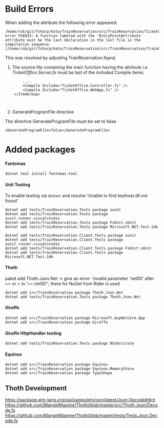 #  Build Errors

When adding the <EntryPoint> attribute the following error appeared:

    /home/rob/git/fsharp/kata/TrainReservation/src/TrainReservation/TicketOffice.Server.fs(33,5): error FS0433: A function labeled with the 'EntryPointAttribute' attribute must be the last declaration in the last file in the compilation sequence. [/home/rob/git/fsharp/kata/TrainReservation/src/TrainReservation/TrainReservation.fsproj]

This was resolved by adjusting TrainReservation.fsproj 

1. The source file containing the main function having the <EntryPoint> attribute i.e. *TicketOffice.Server.fs* must be last of the included Compile items.
```
        ....
        <Compile Include="TicketOffice.Controller.fs" />
        <Compile Include="TicketOffice.WebApp.fs" />  
    </ItemGroup> 

   
```

2. GenerateProgramFile directive

The directive GenerateProgramFile must be set to false

    <GenerateProgramFile>false</GenerateProgramFile>

# Added packages

#### Fantomas

    dotnet tool install fantomas-tool

#### Unit Testing

To enable testing via ``dotnet`` and resolve 'Unable to find testhost.dll not found'

    dotnet add tests/TrainReservation.Tests package xunit
    dotnet add tests/TrainReservation.Tests package xunit.runner.visualstudio    
    dotnet add tests/TrainReservation.Tests package FsUnit.xUnit
    dotnet add tests/TrainReservation.Tests package Microsoft.NET.Test.Sdk 

    dotnet add tests/TrainReservation.Client.Tests package xunit
    dotnet add tests/TrainReservation.Client.Tests package xunit.runner.visualstudio    
    dotnet add tests/TrainReservation.Client.Tests package FsUnit.xUnit
    dotnet add tests/TrainReservation.Client.Tests package Microsoft.NET.Test.Sdk 

#### Thoth

paket add Thoth.Json.Net -> give an error: 'invalid parameter 'net50' after >= or < in '>= net50'', there for NuGet from Rider is used
    
    dotnet add src/TrainReservation package Thoth.Json.Net
    dotnet add tests/TrainReservation.Tests package Thoth.Json.Net

#### Giraffe

    dotnet add src/TrainReservation package Microsoft.AspNetCore.App
    dotnet add src/TrainReservation package Giraffe

#### Giraffe HttpHandler testing

    dotnet add tests/TrainReservation.Tests package NSubstitute


#### Equinox

    dotnet add src/TrainReservation package Equinox
    dotnet add src/TrainReservation package Equinox.MemoryStore
    dotnet add src/TrainReservation package TypeShape

## Thoth Development

https://package.elm-lang.org/packages/elm/json/latest/Json-Decode#dict
https://github.com/MangelMaxime/Thoth/blob/master/src/Thoth.Json/Decode.fs
https://github.com/MangelMaxime/Thoth/blob/master/tests/Tests.Json.Decode.fs
